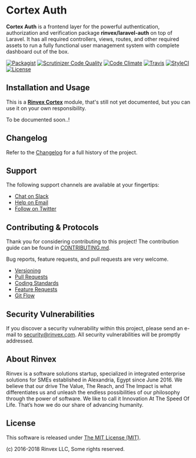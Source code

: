 # Cortex Auth

**Cortex Auth** is a frontend layer for the powerful authentication, authorization and verification package **rinvex/laravel-auth** on top of Laravel. It has all required controllers, views, routes, and other required assets to run a fully functional user management system with complete dashboard out of the box.

[![Packagist](https://img.shields.io/packagist/v/cortex/auth.svg?label=Packagist&style=flat-square)](https://packagist.org/packages/cortex/auth)
[![Scrutinizer Code Quality](https://img.shields.io/scrutinizer/g/rinvex/cortex-auth.svg?label=Scrutinizer&style=flat-square)](https://scrutinizer-ci.com/g/rinvex/cortex-auth/)
[![Code Climate](https://img.shields.io/codeclimate/github/rinvex/cortex-auth.svg?label=CodeClimate&style=flat-square)](https://codeclimate.com/github/rinvex/cortex-auth)
[![Travis](https://img.shields.io/travis/rinvex/cortex-auth.svg?label=TravisCI&style=flat-square)](https://travis-ci.org/rinvex/cortex-auth)
[![StyleCI](https://styleci.io/repos/77746390/shield)](https://styleci.io/repos/77746390)
[![License](https://img.shields.io/packagist/l/cortex/auth.svg?label=License&style=flat-square)](https://github.com/rinvex/cortex-auth/blob/develop/LICENSE)


## Installation and Usage

This is a **[Rinvex Cortex](https://github.com/rinvex/cortex)** module, that's still not yet documented, but you can use it on your own responsibility.

To be documented soon..!


## Changelog

Refer to the [Changelog](CHANGELOG.md) for a full history of the project.


## Support

The following support channels are available at your fingertips:

- [Chat on Slack](http://chat.rinvex.com)
- [Help on Email](mailto:help@rinvex.com)
- [Follow on Twitter](https://twitter.com/rinvex)


## Contributing & Protocols

Thank you for considering contributing to this project! The contribution guide can be found in [CONTRIBUTING.md](CONTRIBUTING.md).

Bug reports, feature requests, and pull requests are very welcome.

- [Versioning](CONTRIBUTING.md#versioning)
- [Pull Requests](CONTRIBUTING.md#pull-requests)
- [Coding Standards](CONTRIBUTING.md#coding-standards)
- [Feature Requests](CONTRIBUTING.md#feature-requests)
- [Git Flow](CONTRIBUTING.md#git-flow)


## Security Vulnerabilities

If you discover a security vulnerability within this project, please send an e-mail to [security@rinvex.com](security@rinvex.com). All security vulnerabilities will be promptly addressed.


## About Rinvex

Rinvex is a software solutions startup, specialized in integrated enterprise solutions for SMEs established in Alexandria, Egypt since June 2016. We believe that our drive The Value, The Reach, and The Impact is what differentiates us and unleash the endless possibilities of our philosophy through the power of software. We like to call it Innovation At The Speed Of Life. That’s how we do our share of advancing humanity.


## License

This software is released under [The MIT License (MIT)](LICENSE).

(c) 2016-2018 Rinvex LLC, Some rights reserved.
